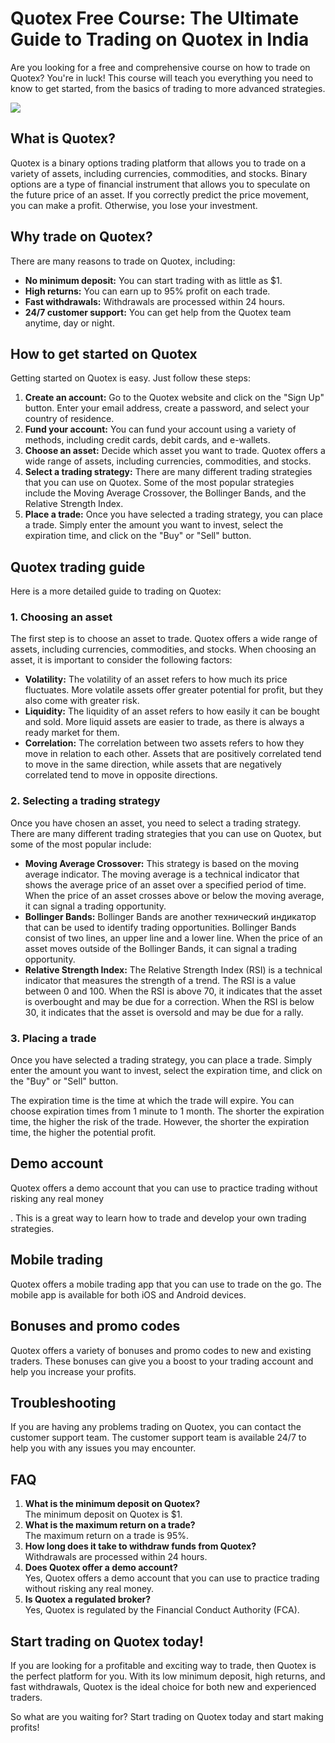 # Quotex Free Course: The Ultimate Guide to Trading on Quotex in India

Are you looking for a free and comprehensive course on how to trade on
Quotex? You\'re in luck! This course will teach you everything you need
to know to get started, from the basics of trading to more advanced
strategies.

[![](https://static.quotex.io/files/4_en/300_250.jpg)](https://traff.sbs/brokerqxlid)

## What is Quotex?

Quotex is a binary options trading platform that allows you to trade on
a variety of assets, including currencies, commodities, and stocks.
Binary options are a type of financial instrument that allows you to
speculate on the future price of an asset. If you correctly predict the
price movement, you can make a profit. Otherwise, you lose your
investment.

## Why trade on Quotex?

There are many reasons to trade on Quotex, including:

-   **No minimum deposit:** You can start trading with as little as \$1.
-   **High returns:** You can earn up to 95% profit on each trade.
-   **Fast withdrawals:** Withdrawals are processed within 24 hours.
-   **24/7 customer support:** You can get help from the Quotex team
    anytime, day or night.

## How to get started on Quotex

Getting started on Quotex is easy. Just follow these steps:

1.  **Create an account:** Go to the Quotex website and click on the
    "Sign Up" button. Enter your email address, create a password,
    and select your country of residence.
2.  **Fund your account:** You can fund your account using a variety of
    methods, including credit cards, debit cards, and e-wallets.
3.  **Choose an asset:** Decide which asset you want to trade. Quotex
    offers a wide range of assets, including currencies, commodities,
    and stocks.
4.  **Select a trading strategy:** There are many different trading
    strategies that you can use on Quotex. Some of the most popular
    strategies include the Moving Average Crossover, the Bollinger
    Bands, and the Relative Strength Index.
5.  **Place a trade:** Once you have selected a trading strategy, you
    can place a trade. Simply enter the amount you want to invest,
    select the expiration time, and click on the "Buy" or
    "Sell" button.

## Quotex trading guide

Here is a more detailed guide to trading on Quotex:

### 1. Choosing an asset

The first step is to choose an asset to trade. Quotex offers a wide
range of assets, including currencies, commodities, and stocks. When
choosing an asset, it is important to consider the following factors:

-   **Volatility:** The volatility of an asset refers to how much its
    price fluctuates. More volatile assets offer greater potential for
    profit, but they also come with greater risk.
-   **Liquidity:** The liquidity of an asset refers to how easily it can
    be bought and sold. More liquid assets are easier to trade, as there
    is always a ready market for them.
-   **Correlation:** The correlation between two assets refers to how
    they move in relation to each other. Assets that are positively
    correlated tend to move in the same direction, while assets that are
    negatively correlated tend to move in opposite directions.

### 2. Selecting a trading strategy

Once you have chosen an asset, you need to select a trading strategy.
There are many different trading strategies that you can use on Quotex,
but some of the most popular include:

-   **Moving Average Crossover:** This strategy is based on the moving
    average indicator. The moving average is a technical indicator that
    shows the average price of an asset over a specified period of time.
    When the price of an asset crosses above or below the moving
    average, it can signal a trading opportunity.
-   **Bollinger Bands:** Bollinger Bands are another технический
    индикатор that can be used to identify trading opportunities.
    Bollinger Bands consist of two lines, an upper line and a lower
    line. When the price of an asset moves outside of the Bollinger
    Bands, it can signal a trading opportunity.
-   **Relative Strength Index:** The Relative Strength Index (RSI) is a
    technical indicator that measures the strength of a trend. The RSI
    is a value between 0 and 100. When the RSI is above 70, it indicates
    that the asset is overbought and may be due for a correction. When
    the RSI is below 30, it indicates that the asset is oversold and may
    be due for a rally.

### 3. Placing a trade

Once you have selected a trading strategy, you can place a trade. Simply
enter the amount you want to invest, select the expiration time, and
click on the "Buy" or "Sell" button.

The expiration time is the time at which the trade will expire. You can
choose expiration times from 1 minute to 1 month. The shorter the
expiration time, the higher the risk of the trade. However, the shorter
the expiration time, the higher the potential profit.

## Demo account

Quotex offers a demo account that you can use to practice trading
without risking any real money

. This is a great way to learn how to trade and develop your own trading
strategies.

## Mobile trading

Quotex offers a mobile trading app that you can use to trade on the go.
The mobile app is available for both iOS and Android devices.

## Bonuses and promo codes

Quotex offers a variety of bonuses and promo codes to new and existing
traders. These bonuses can give you a boost to your trading account and
help you increase your profits.

## Troubleshooting

If you are having any problems trading on Quotex, you can contact the
customer support team. The customer support team is available 24/7 to
help you with any issues you may encounter.

## FAQ

1.  **What is the minimum deposit on Quotex?**\
    The minimum deposit on Quotex is \$1.
2.  **What is the maximum return on a trade?**\
    The maximum return on a trade is 95%.
3.  **How long does it take to withdraw funds from Quotex?**\
    Withdrawals are processed within 24 hours.
4.  **Does Quotex offer a demo account?**\
    Yes, Quotex offers a demo account that you can use to practice
    trading without risking any real money.
5.  **Is Quotex a regulated broker?**\
    Yes, Quotex is regulated by the Financial Conduct Authority (FCA).

## Start trading on Quotex today!

If you are looking for a profitable and exciting way to trade, then
Quotex is the perfect platform for you. With its low minimum deposit,
high returns, and fast withdrawals, Quotex is the ideal choice for both
new and experienced traders.

So what are you waiting for? Start trading on Quotex today and start
making profits!

